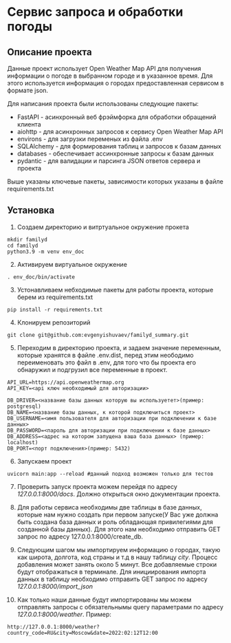 # Сервис запроса и обработки погоды

## Описание проекта 

Данные проект использует Open Weather Map API для получения информации о погоде в выбранном городе и в указанное время. Для этого используется информация о городах предоставленная сервисом в формате json.

Для написания проекта были использованы следующие пакеты:
* FastAPI - асинхронный веб фрэймфорка для обработки обращений клиента
* aiohttp - для асинхронных запросов к сервису Open Weather Map API
* environs - для загрузки переменых из файла .env
* SQLAlchemy - для формирования таблиц и запросов к базам данных
* databases - обеспечивает ассинхронные запросы к базам данных
* pydantic - для валидации и парсинга JSON ответов сервера и проекта

Выше указаны ключевые пакеты, зависимости которых указаны в файле requirements.txt

## Установка


1. Создаем директорию и витртуальное окружение прокета

```
mkdir familyd
cd familyd 
python3.9 -m venv env_doc
```

2. Активируем виртуальное окружение
```
. env_doc/bin/activate
```
3. Устонавливаем небходимые пакеты для работы проекта, которые берем из requirements.txt

```
pip install -r requirements.txt
```

4. Клонируем репозиторий
```
git clone git@github.com:evgenyishuvaev/familyd_summary.git 
```
5. Переходим в директорию проекта, и задаем значение переменным, которые хранятся в файле .env.dist, перед этим неободимо переименовать это файл в .env, для того что бы проекта его обнаружил и подгрузил все переменные в проект.
```
API_URL=https://api.openweathermap.org
API_KEY=<api ключ необходимый для авторизации>

DB_DRIVER=<название базы данных которую вы используетет>(пример: postgresql)
DB_NAME=<название базы данных, к которой подключиться проект>
DB_USERNAME=<имя пользователя для авторизации при подключении к базе данных>
DB_PASSWORD=<пароль для авторизации при подключении к базе данных>
DB_ADDRESS=<адрес на котором запущена ваша база данных> (пример: localhost)
DB_PORT=<порт подключения>(пример: 5432)
```
6. Запускаем проект
```
uvicorn main:app --reload #данный подход возможен только для тестов
```
7. Проверить запуск проекта можем перейдя по адресу *127.0.0.1:8000/docs*. Должно открыться окно документации проекта.

8. Для работы сервиса необходимы две таблицы в базе данных, которые нам нужно создать при первом запуске(У Вас уже должна быть создана база данных и роль обладающая привилегиями для созданной базы данных). Для этого нам необходимо отправить GET запрос по адресу 127.0.0.1:8000/create_db.

9. Следующим шагом мы импортируем информацию о городах, такую как широта, долгота, код страны и т.д в нашу таблицу *city*. Процесс добавления может занять около 5 минут. Все добавляемые строки будут отображаться в терминале. Для инициирования импорта данных в таблицу необходимо отправить GET запрос по адресу *127.0.0.1:8000/import_json*

10. Как только наши данные будут импортированы мы можем отправлять запросы с обязательнымы query параметрами по адресу
*127.0.0.1:8000/weather*. Пример:
```
http://127.0.0.1:8000/weather?country_code=RU&city=Moscow&date=2022:02:12T12:00
```

